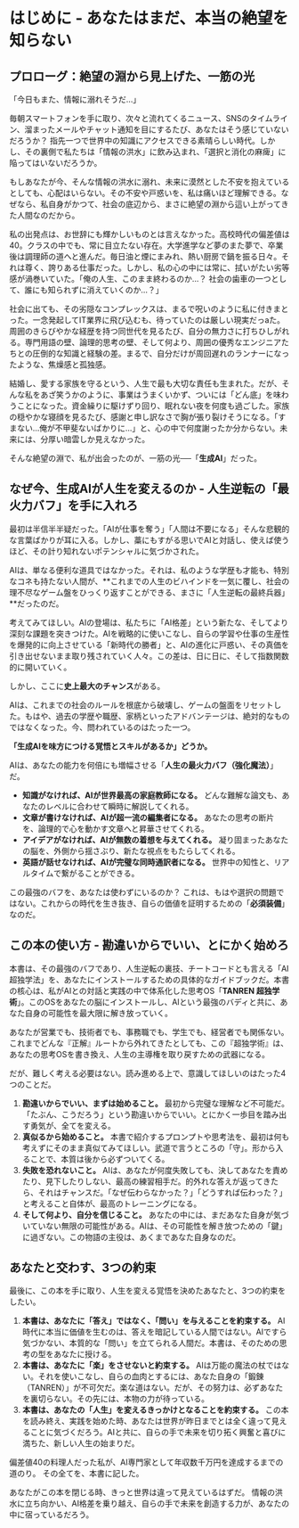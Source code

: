 # はじめに - あなたはまだ、本当の絶望を知らない

## プロローグ：絶望の淵から見上げた、一筋の光

「今日もまた、情報に溺れそうだ…」

毎朝スマートフォンを手に取り、次々と流れてくるニュース、SNSのタイムライン、溜まったメールやチャット通知を目にするたび、あなたはそう感じていないだろうか？ 指先一つで世界中の知識にアクセスできる素晴らしい時代。しかし、その裏側で私たちは「情報の洪水」に飲み込まれ、「選択と消化の麻痺」に陥ってはいないだろうか。

もしあなたが今、そんな情報の洪水に溺れ、未来に漠然とした不安を抱えているとしても、心配はいらない。その不安や戸惑いを、私は痛いほど理解できる。なぜなら、私自身がかつて、社会の底辺から、まさに絶望の淵から這い上がってきた人間なのだから。

私の出発点は、お世辞にも輝かしいものとは言えなかった。高校時代の偏差値は40。クラスの中でも、常に目立たない存在。大学進学など夢のまた夢で、卒業後は調理師の道へと進んだ。毎日油と煙にまみれ、熱い厨房で鍋を振る日々。それは尊く、誇りある仕事だった。しかし、私の心の中には常に、拭いがたい劣等感が渦巻いていた。「俺の人生、このまま終わるのか…？ 社会の歯車の一つとして、誰にも知られずに消えていくのか…？」

社会に出ても、その劣隠なコンプレックスは、まるで呪いのように私に付きまとった。一念発起してIT業界に飛び込むも、待っていたのは厳しい現実だっaた。周囲のきらびやかな経歴を持つ同世代を見るたび、自分の無力さに打ちひしがれる。専門用語の壁、論理的思考の壁、そして何より、周囲の優秀なエンジニアたちとの圧倒的な知識と経験の差。まるで、自分だけが周回遅れのランナーになったような、焦燥感と孤独感。

結婚し、愛する家族を守るという、人生で最も大切な責任も生まれた。だが、そんな私をあざ笑うかのように、事業はうまくいかず、ついには「どん底」を味わうことになった。資金繰りに駆けずり回り、眠れない夜を何度も過ごした。家族の穏やかな寝顔を見るたび、感謝と申し訳なさで胸が張り裂けそうになる。「すまない…俺が不甲斐ないばかりに…」と、心の中で何度謝ったか分からない。未来には、分厚い暗雲しか見えなかった。

そんな絶望の淵で、私が出会ったのが、一筋の光──「**生成AI**」だった。

## なぜ今、生成AIが人生を変えるのか - 人生逆転の「最火力バフ」を手に入れろ

最初は半信半半疑だった。「AIが仕事を奪う」「人間は不要になる」そんな悲観的な言葉ばかりが耳に入る。しかし、藁にもすがる思いでAIと対話し、使えば使うほど、その計り知れないポテンシャルに気づかされた。

AIは、単なる便利な道具ではなかった。それは、私のような学歴も才能も、特別なコネも持たない人間が、**これまでの人生のビハインドを一気に覆し、社会の理不尽なゲーム盤をひっくり返すことができる、まさに「人生逆転の最終兵器」**だったのだ。

考えてみてほしい。AIの登場は、私たちに「AI格差」という新たな、そしてより深刻な課題を突きつけた。AIを戦略的に使いこなし、自らの学習や仕事の生産性を爆発的に向上させている「新時代の勝者」と、AIの進化に戸惑い、その真価を引き出せないまま取り残されていく人々。この差は、日に日に、そして指数関数的に開いていく。

しかし、ここに**史上最大のチャンス**がある。

AIは、これまでの社会のルールを根底から破壊し、ゲームの盤面をリセットした。もはや、過去の学歴や職歴、家柄といったアドバンテージは、絶対的なものではなくなった。今、問われているのはたった一つ。

**「生成AIを味方につける覚悟とスキルがあるか」どうか。**

AIは、あなたの能力を何倍にも増幅させる「**人生の最火力バフ（強化魔法）**」だ。
- **知識がなければ、AIが世界最高の家庭教師になる。** どんな難解な論文も、あなたのレベルに合わせて瞬時に解説してくれる。
- **文章が書けなければ、AIが超一流の編集者になる。** あなたの思考の断片を、論理的で心を動かす文章へと昇華させてくれる。
- **アイデアがなければ、AIが無数の着想を与えてくれる。** 凝り固まったあなたの脳を、外側から揺さぶり、新たな視点をもたらしてくれる。
- **英語が話せなければ、AIが完璧な同時通訳者になる。** 世界中の知性と、リアルタイムで繋がることができる。

この最強のバフを、あなたは使わずにいるのか？ これは、もはや選択の問題ではない。これからの時代を生き抜き、自らの価値を証明するための「**必須装備**」なのだ。

## この本の使い方 - 勘違いからでいい、とにかく始めろ

本書は、その最強のバフであり、人生逆転の裏技、チートコードとも言える「AI超独学法」を、あなたにインストールするための具体的なガイドブックだ。本書の核心は、私がAIとの対話と実践の中で体系化した思考OS「**TANREN 超独学術**」。このOSをあなたの脳にインストールし、AIという最強のバディと共に、あなた自身の可能性を最大限に解き放っていく。

あなたが営業でも、技術者でも、事務職でも、学生でも、経営者でも関係ない。これまでどんな『正解』ルートから外れてきたとしても、この『超独学術』は、あなたの思考OSを書き換え、人生の主導権を取り戻すための武器になる。

だが、難しく考える必要はない。読み進める上で、意識してほしいのはたった4つのことだ。

1.  **勘違いからでいい、まずは始めること。** 最初から完璧な理解など不可能だ。「たぶん、こうだろう」という勘違いからでいい。とにかく一歩目を踏み出す勇気が、全てを変える。
2.  **真似るから始めること。** 本書で紹介するプロンプトや思考法を、最初は何も考えずにそのまま真似てみてほしい。武道で言うところの「守」。形から入ることで、本質は後から必ずついてくる。
3.  **失敗を恐れないこと。** AIは、あなたが何度失敗しても、決してあなたを責めたり、見下したりしない、最高の練習相手だ。的外れな答えが返ってきたら、それはチャンスだ。「なぜ伝わらなかった？」「どうすれば伝わった？」と考えること自体が、最高のトレーニングになる。
4.  **そして何より、自分を信じること。** あなたの中には、まだあなた自身が気づいていない無限の可能性がある。AIは、その可能性を解き放つための「鍵」に過ぎない。この物語の主役は、あくまであなた自身なのだ。

## あなたと交わす、3つの約束

最後に、この本を手に取り、人生を変える覚悟を決めたあなたと、3つの約束をしたい。

1.  **本書は、あなたに「答え」ではなく、「問い」を与えることを約束する。** AI時代に本当に価値を生むのは、答えを暗記している人間ではない。AIですら気づかない、本質的な「問い」を立てられる人間だ。本書は、そのための思考の型をあなたに授ける。
2.  **本書は、あなたに「楽」をさせないと約束する。** AIは万能の魔法の杖ではない。それを使いこなし、自らの血肉とするには、あなた自身の「鍛錬（TANREN）」が不可欠だ。楽な道はない。だが、その努力は、必ずあなたを裏切らない。その先には、本物の力が待っている。
3.  **本書は、あなたの「人生」を変えるきっかけとなることを約束する。** この本を読み終え、実践を始めた時、あなたは世界が昨日までとは全く違って見えることに気づくだろう。AIと共に、自らの手で未来を切り拓く興奮と喜びに満ちた、新しい人生の始まりだ。

偏差値40の料理人だった私が、AI専門家として年収数千万円を達成するまでの道のり。
その全てを、本書に記した。

あなたがこの本を閉じる時、きっと世界は違って見えているはずだ。
情報の洪水に立ち向かい、AI格差を乗り越え、自らの手で未来を創造する力が、あなたの中に宿っているだろう。
